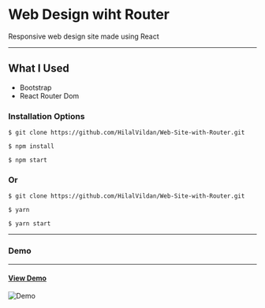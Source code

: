 # Web Design wiht Router

Responsive web design site made using React

<hr />

## What I Used

- Bootstrap
- React Router Dom


### Installation Options

```
$ git clone https://github.com/HilalVildan/Web-Site-with-Router.git
```

```
$ npm install
```

```
$ npm start
```

### Or

```
$ git clone https://github.com/HilalVildan/Web-Site-with-Router.git
```

```
$ yarn
```

```
$ yarn start
```

<hr />

### Demo

<hr />

#### [View Demo](https://design-withrouter.netlify.app/)

![Demo](./MTVideo.gif)